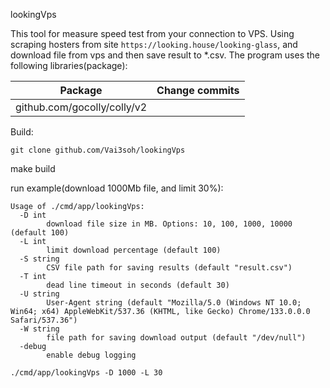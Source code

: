 lookingVps

This tool for measure speed test from your connection to VPS. 
Using scraping hosters from site ```https://looking.house/looking-glass```,
and download file from vps and then save result to *.csv.
The program uses the following libraries(package):

| Package                                   | Change commits                         |
| ----------------------------------------- |----------------------------------------|
| github.com/gocolly/colly/v2               |                                        |


Build:

```git clone github.com/Vai3soh/lookingVps```

make build

run example(download 1000Mb file, and limit 30%):

```./cmd/app/lookingVps -h
Usage of ./cmd/app/lookingVps:
  -D int
    	download file size in MB. Options: 10, 100, 1000, 10000 (default 100)
  -L int
    	limit download percentage (default 100)
  -S string
    	CSV file path for saving results (default "result.csv")
  -T int
    	dead line timeout in seconds (default 30)
  -U string
    	User-Agent string (default "Mozilla/5.0 (Windows NT 10.0; Win64; x64) AppleWebKit/537.36 (KHTML, like Gecko) Chrome/133.0.0.0 Safari/537.36")
  -W string
    	file path for saving download output (default "/dev/null")
  -debug
    	enable debug logging
```

```./cmd/app/lookingVps -D 1000 -L 30```
